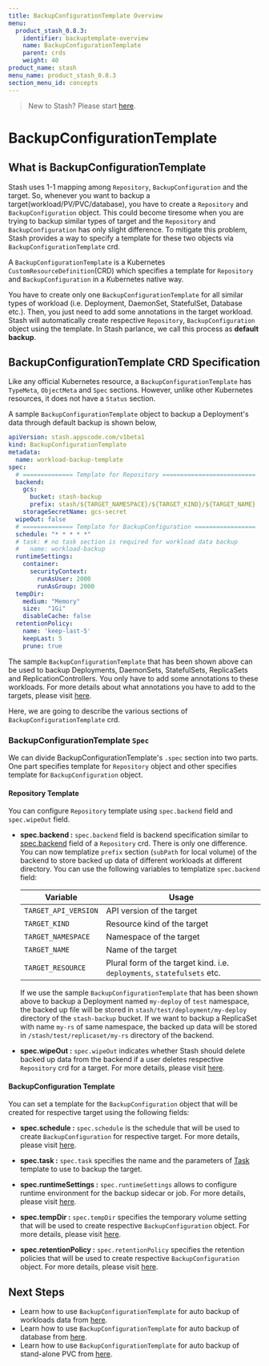 ```yaml
---
title: BackupConfigurationTemplate Overview
menu:
  product_stash_0.8.3:
    identifier: backuptemplate-overview
    name: BackupConfigurationTemplate
    parent: crds
    weight: 40
product_name: stash
menu_name: product_stash_0.8.3
section_menu_id: concepts
---
```


> New to Stash? Please start [here](/docs/concepts/README.md).

# BackupConfigurationTemplate

## What is BackupConfigurationTemplate

Stash uses 1-1 mapping among `Repository`, `BackupConfiguration` and the target. So, whenever you want to backup a target(workload/PV/PVC/database), you have to create a `Repository` and `BackupConfiguration` object. This could become tiresome when you are trying to backup similar types of target and the `Repository` and `BackupConfiguration` has only slight difference. To mitigate this problem, Stash provides a way to specify a template for these two objects via `BackupConfigurationTemplate` crd.

A `BackupConfigurationTemplate` is a Kubernetes `CustomResourceDefinition`(CRD) which specifies a template for `Repository` and `BackupConfiguration` in a Kubernetes native way.

You have to create only one  `BackupConfigurationTemplate` for all similar types of workload (i.e. Deployment, DaemonSet, StatefulSet, Database etc.). Then, you just need to add some annotations in the target workload. Stash will automatically create respective `Repository`, `BackupConfiguration` object using the template. In Stash parlance, we call this process as **default backup**.

## BackupConfigurationTemplate CRD Specification

Like any official Kubernetes resource, a `BackupConfigurationTemplate` has `TypeMeta`, `ObjectMeta` and `Spec` sections. However, unlike other Kubernetes resources, it does not have a `Status` section.

A sample `BackupConfigurationTemplate` object to backup a Deployment's data through default backup is shown below,

```yaml
apiVersion: stash.appscode.com/v1beta1
kind: BackupConfigurationTemplate
metadata:
  name: workload-backup-template
spec:
  # ============== Template for Repository ==========================
  backend:
    gcs:
      bucket: stash-backup
      prefix: stash/${TARGET_NAMESPACE}/${TARGET_KIND}/${TARGET_NAME}
    storageSecretName: gcs-secret
  wipeOut: false
  # ============== Template for BackupConfiguration =================
  schedule: "* * * * *"
  # task: # no task section is required for workload data backup
  #   name: workload-backup
  runtimeSettings:
    container:
      securityContext:
        runAsUser: 2000
        runAsGroup: 2000
  tempDir:
    medium: "Memory"
    size:  "1Gi"
    disableCache: false
  retentionPolicy:
    name: 'keep-last-5'
    keepLast: 5
    prune: true
```

The sample `BackupConfigurationTemplate` that has been shown above can be used to backup Deployments, DaemonSets, StatefulSets, ReplicaSets and ReplicationControllers. You only have to add some annotations to these workloads. For more details about what annotations you have to add to the targets, please visit [here](/docs/guides/auto-backup/overview.md).

Here, we are going to describe the various sections of `BackupConfigurationTemplate` crd.

### BackupConfigurationTemplate `Spec`

We can divide BackupConfigurationTemplate's `.spec` section into two parts. One part specifies template for `Repository` object and other specifies template for `BackupConfiguration` object.

#### Repository Template

You can configure `Repository` template using `spec.backend` field and `spec.wipeOut` field.

- **spec.backend :** `spec.backend` field is backend specification similar to [spec.backend](/docs/concepts/crds/repository.md#specbackend) field of a `Repository` crd. There is only one difference. You can now templatize `prefix` section (`subPath` for local volume) of the backend to store backed up data of different workloads at different directory. You can use the following variables to templatize `spec.backend` field:

    |       Variable       |                                  Usage                                  |
    | -------------------- | ----------------------------------------------------------------------- |
    | `TARGET_API_VERSION` | API version of the target                                               |
    | `TARGET_KIND`        | Resource kind of the target                                             |
    | `TARGET_NAMESPACE`   | Namespace of the target                                                 |
    | `TARGET_NAME`        | Name of the target                                                      |
    | `TARGET_RESOURCE`    | Plural form of the target kind. i.e. `deployments`, `statefulsets` etc. |

    If we use the sample `BackupConfigurationTemplate` that has been shown above to backup a Deployment named `my-deploy` of `test` namespace, the backed up file will be stored in `stash/test/deployment/my-deploy` directory of the `stash-backup` bucket. If we want to backup a ReplicaSet with name `my-rs` of same namespace, the backed up data will be stored in `/stash/test/replicaset/my-rs` directory of the backend.

- **spec.wipeOut :** `spec.wipeOut` indicates whether Stash should delete backed up data from the backend if a user deletes respective `Repository` crd for a target. For more details, please visit [here](/docs/concepts/crds/repository.md#specwipeout).

#### BackupConfiguration Template

You can set a template for the `BackupConfiguration` object that will be created for respective target using the following fields:

- **spec.schedule :** `spec.schedule` is the schedule that will be used to create `BackupConfiguration` for respective target. For more details, please visit [here](/docs/concepts/crds/backupconfiguration.md#specschedule).

- **spec.task :** `spec.task` specifies the name and the parameters of [Task](/docs/concepts/crds/task.md) template to use to backup the target.

- **spec.runtimeSettings :** `spec.runtimeSettings` allows to configure runtime environment for the backup sidecar or job. For more details, please visit [here](/docs/concepts/crds/backupconfiguration.md#specruntimesettings).

- **spec.tempDir :** `spec.tempDir` specifies the temporary volume setting that will be used to create respective `BackupConfiguration` object. For more details, please visit [here](/docs/concepts/crds/backupconfiguration.md#spectempdir).

- **spec.retentionPolicy :** `spec.retentionPolicy` specifies the retention policies that will be used to create respective `BackupConfiguration` object. For more details, please visit [here](/docs/concepts/crds/backupconfiguration.md#specretentionpolicy).

## Next Steps

- Learn how to use `BackupConfigurationTemplate` for auto backup of workloads data from [here](/docs/guides/auto-backup/workload.md).
- Learn how to use `BackupConfigurationTemplate` for auto backup of database from [here](/docs/guides/auto-backup/database.md).
- Learn how to use `BackupConfigurationTemplate` for auto backup of stand-alone PVC from [here](/docs/guides/auto-backup/volume.md).
